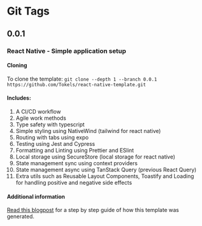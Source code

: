 # Git Tags

## 0.0.1

### React Native - Simple application setup

#### Cloning

To clone the template:
`git clone --depth 1 --branch 0.0.1 https://github.com/Tokels/react-native-template.git`

#### Includes:

1. A CI/CD workflow
2. Agile work methods
3. Type safety with typescript
4. Simple styling using NativeWind (tailwind for react native)
5. Routing with tabs using expo
6. Testing using Jest and Cypress
7. Formatting and Linting using Prettier and ESlint
8. Local storage using SecureStore (local storage for react native)
9. State management sync using context providers
10. State management async using TanStack Query (previous React Query)
11. Extra utils such as Reusable Layout Components, Toastify and Loading for handling positive and negative side effects

#### Additional information

[Read this blogpost](https://juliastjerna.vercel.app/posts/application-setup-part-02a-react-native) for a step by step guide of how this template was generated.
